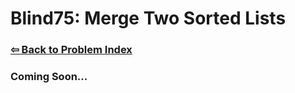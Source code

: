 # Blind75: Merge Two Sorted Lists

### [⇦ Back to Problem Index](../../index.md)

### Coming Soon...
